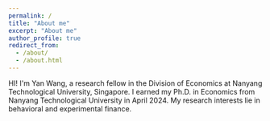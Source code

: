 ```yaml
---
permalink: /
title: "About me"
excerpt: "About me"
author_profile: true
redirect_from: 
  - /about/
  - /about.html
---
```


HI! I'm Yan Wang, a research fellow in the Division of Economics at Nanyang Technological University, Singapore. I earned my Ph.D. in Economics from Nanyang Technological University in April 2024. My research interests lie in behavioral and experimental finance.
